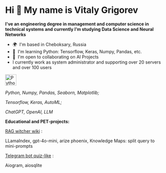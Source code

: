 Hi 👋 My name is Vitaly Grigorev
================================

**I've an engineering degree in management and computer science in technical systems and currently I’m studying Data Science and Neural Networks**

*   🌍  I'm based in Cheboksary, Russia
*   🧠  I'm learning Python: Tensorflow, Keras, Numpy, Pandas, etc.
*   🤝  I'm open to collaborating on AI Projects
*   I currently work as system administrator and supporting over 20 servers and over 100 users


<p align="left">
<a href="https://www.python.org/" target="_blank" rel="noreferrer"><img src="https://raw.githubusercontent.com/danielcranney/readme-generator/main/public/icons/skills/python-colored.svg" width="36" height="36" alt="Python" /></a>
</p>


*Python, Numpy, Pandas, Seaborn, Matplotlib;*

*Tensorflow, Keras, AutoML;*

*ChatGPT, OpenAI, LLM*

                    
**Educational and PET-projects:**

[RAG witcher wiki](https://github.com/vi21g/RAG_witcher_wiki) :

LLamaIndex, gpt-4o-mini, arize phoenix, Knowledge Maps: split query to mini-prompts

[Telegram bot quiz-like](https://github.com/vi21g/tgBot) :

Aiogram, aiosqlite
